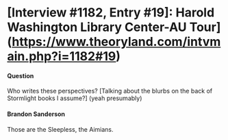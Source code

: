 # [Interview #1182, Entry #19]: Harold Washington Library Center-AU Tour](https://www.theoryland.com/intvmain.php?i=1182#19)

#### Question

Who writes these perspectives? [Talking about the blurbs on the back of Stormlight books I assume?] (yeah presumably)

#### Brandon Sanderson

Those are the Sleepless, the Aimians.

